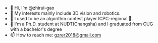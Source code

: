 - 👋 Hi, I’m @zhirui-gao
- 👀 My interests mainly include 3D vision and robotics. 
- 🌱 I used to be  an algorithm contest player ICPC-regional 🥈. 
- 💞️  I'm a Ph.D. student at NUDT(Changsha) and I graduated from CUG with a bachelor's degree
- 📫 How to reach me: gzrer2018@gmail.com

<!---
zhirui-gao/zhirui-gao is a ✨ special ✨ repository because its `README.md` (this file) appears on your GitHub profile.
You can click the Preview link to take a look at your changes.
--->
